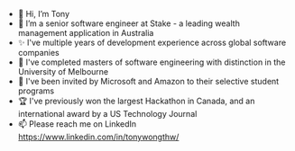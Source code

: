 - 👋 Hi, I’m Tony
- 👀 I’m a senior software engineer at Stake - a leading wealth management application in Australia
- ✨ I've multiple years of development experience across global software companies
- 🌱 I've completed masters of software engineering with distinction in the University of Melbourne
- 💞️ I've been invited by Microsoft and Amazon to their selective student programs
- 🏆 I've previously won the largest Hackathon in Canada, and an international award by a US Technology Journal
- 📫 Please reach me on LinkedIn https://www.linkedin.com/in/tonywongthw/
  
<!---
tonywongthw/tonywongthw is a ✨ special ✨ repository because its `README.md` (this file) appears on your GitHub profile.
You can click the Preview link to take a look at your changes.
--->
